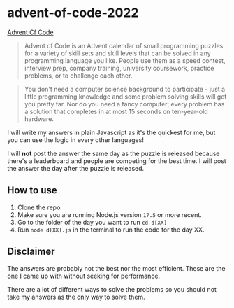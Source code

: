 # advent-of-code-2022

[Advent Cf Code](https://adventofcode.com/2022/about)

> Advent of Code is an Advent calendar of small programming puzzles for a variety of skill sets and skill levels that can be solved in any programming language you like. People use them as a speed contest, interview prep, company training, university coursework, practice problems, or to challenge each other.

> You don't need a computer science background to participate - just a little programming knowledge and some problem solving skills will get you pretty far. Nor do you need a fancy computer; every problem has a solution that completes in at most 15 seconds on ten-year-old hardware.

I will write my answers in plain Javascript as it's the quickest for me, but you can use the logic in every other languages!

I will **not** post the answer the same day as the puzzle is released because there's a leaderboard and people are competing for the best time. I will post the answer the day after the puzzle is released.

## How to use

1. Clone the repo
2. Make sure you are running Node.js version `17.5` or more recent.
3. Go to the folder of the day you want to run `cd d[XX]`
4. Run `node d[XX].js` in the terminal to run the code for the day XX.

## Disclaimer

The answers are probably not the best nor the most efficient. These are the one I came up with without seeking for performance.

There are a lot of different ways to solve the problems so you should not take my answers as the only way to solve them.
